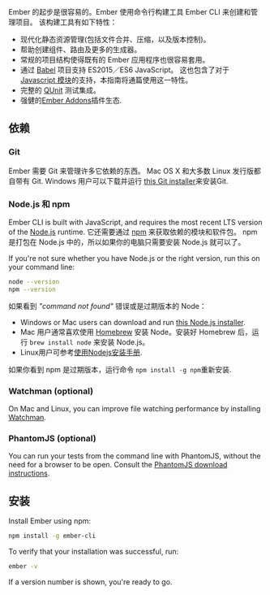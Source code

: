 Ember 的起步是很容易的。Ember 使用命令行构建工具 Ember CLI 来创建和管理项目。 该构建工具有如下特性：

* 现代化静态资源管理(包括文件合并、压缩，以及版本控制)。
* 帮助创建组件、路由及更多的生成器。
* 常规的项目结构使得既有的 Ember 应用程序也很容易套用。
* 通过 [Babel](http://babeljs.io/docs/learn-es2015/) 项目支持 ES2015／ES6 JavaScript。 这也包含了对于 [Javascript 模块](http://exploringjs.com/es6/ch_modules.html)的支持，本指南将通篇使用这一特性。
* 完整的 [QUnit](https://qunitjs.com/) 测试集成。
* 强健的[Ember Addons](https://emberobserver.com/)插件生态.

## 依赖

### Git

Ember 需要 Git 来管理许多它依赖的东西。 Mac OS X 和大多数 Linux 发行版都自带有 Git. Windows 用户可以下载并运行 [this Git installer](http://git-scm.com/download/win)来安装Git.

### Node.js 和 npm

Ember CLI is built with JavaScript, and requires the most recent LTS version of the [Node.js](https://nodejs.org/) runtime. 它还需要通过 [npm](https://www.npmjs.com/) 来获取依赖的模块和软件包。 npm 是打包在 Node.js 中的，所以如果你的电脑只需要安装 Node.js 就可以了。

If you're not sure whether you have Node.js or the right version, run this on your command line:

```bash
node --version
npm --version
```

如果看到 *"command not found"* 错误或是过期版本的 Node：

* Windows or Mac users can download and run [this Node.js installer](http://nodejs.org/en/download/).
* Mac 用户通常喜欢使用 [Homebrew](http://brew.sh/) 安装 Node。安装好 Homebrew 后，运行 `brew install node` 来安装 Node.js。
* Linux用户可参考[使用Nodejs安装手册](https://nodejs.org/en/download/package-manager/).

如果你看到 npm 是过期版本，运行命令 `npm install -g npm`重新安装.

### Watchman (optional)

On Mac and Linux, you can improve file watching performance by installing [Watchman](https://facebook.github.io/watchman/docs/install.html).

### PhantomJS (optional)

You can run your tests from the command line with PhantomJS, without the need for a browser to be open. Consult the [PhantomJS download instructions](http://phantomjs.org/download.html).

## 安装

Install Ember using npm:

```bash
npm install -g ember-cli
```

To verify that your installation was successful, run:

```bash
ember -v
```

If a version number is shown, you're ready to go.